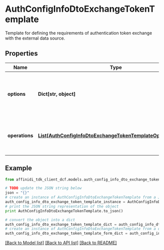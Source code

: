 # AuthConfigInfoDtoExchangeTokenTemplate

Template for defining the requirements of authentication token exchange with the external data source.

## Properties

| Name           | Type                                                                                                                        | Description                                                                      | Notes |
| -------------- | --------------------------------------------------------------------------------------------------------------------------- | -------------------------------------------------------------------------------- | ----- |
| **options**    | **Dict[str, object]**                                                                                                       | Defines all request and auth headers which are common for each operation.        |
| **operations** | [**List[AuthConfigInfoDtoExchangeTokenTemplateOperationsInner]**](AuthConfigInfoDtoExchangeTokenTemplateOperationsInner.md) | A list of REST operations to exchange authentication token with the data source. |

## Example

```python
from affinidi_tdk_client_dcf.models.auth_config_info_dto_exchange_token_template import AuthConfigInfoDtoExchangeTokenTemplate

# TODO update the JSON string below
json = "{}"
# create an instance of AuthConfigInfoDtoExchangeTokenTemplate from a JSON string
auth_config_info_dto_exchange_token_template_instance = AuthConfigInfoDtoExchangeTokenTemplate.from_json(json)
# print the JSON string representation of the object
print AuthConfigInfoDtoExchangeTokenTemplate.to_json()

# convert the object into a dict
auth_config_info_dto_exchange_token_template_dict = auth_config_info_dto_exchange_token_template_instance.to_dict()
# create an instance of AuthConfigInfoDtoExchangeTokenTemplate from a dict
auth_config_info_dto_exchange_token_template_form_dict = auth_config_info_dto_exchange_token_template.from_dict(auth_config_info_dto_exchange_token_template_dict)
```

[[Back to Model list]](../README.md#documentation-for-models) [[Back to API list]](../README.md#documentation-for-api-endpoints) [[Back to README]](../README.md)

